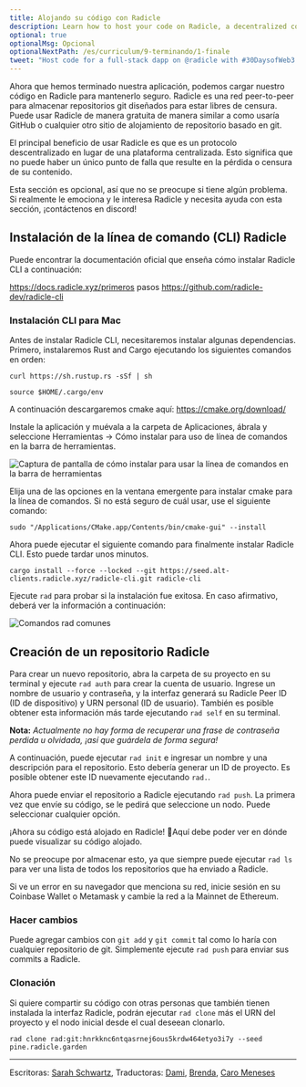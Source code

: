 ```yaml
---
title: Alojando su código con Radicle
description: Learn how to host your code on Radicle, a decentralized code collaboration network.
optional: true
optionalMsg: Opcional
optionalNextPath: /es/curriculum/9-terminando/1-finale
tweet: "Host code for a full-stack dapp on @radicle with #30DaysofWeb3 @womenbuildweb3 💻"
---
```


Ahora que hemos terminado nuestra aplicación, podemos cargar nuestro código en Radicle para mantenerlo seguro. Radicle es una red peer-to-peer para almacenar repositorios git diseñados para estar libres de censura. Puede usar Radicle de manera gratuita de manera similar a como usaría GitHub o cualquier otro sitio de alojamiento de repositorio basado en git.

El principal beneficio de usar Radicle es que es un protocolo descentralizado en lugar de una plataforma centralizada. Esto significa que no puede haber un único punto de falla que resulte en la pérdida o censura de su contenido.

Esta sección es opcional, así que no se preocupe si tiene algún problema. Si realmente le emociona y le interesa Radicle y necesita ayuda con esta sección, ¡contáctenos en discord!

## Instalación de la línea de comando (CLI) Radicle

Puede encontrar la documentación oficial que enseña cómo instalar Radicle CLI a continuación:

https://docs.radicle.xyz/primeros pasos
https://github.com/radicle-dev/radicle-cli

### Instalación CLI para Mac

Antes de instalar Radicle CLI, necesitaremos instalar algunas dependencias. Primero, instalaremos Rust and Cargo ejecutando los siguientes comandos en orden:

```
curl https://sh.rustup.rs -sSf | sh
```

```
source $HOME/.cargo/env
```

A continuación descargaremos cmake aquí: https://cmake.org/download/

Instale la aplicación y muévala a la carpeta de Aplicaciones, ábrala y seleccione Herramientas → Cómo instalar para uso de línea de comandos en la barra de herramientas.

![Captura de pantalla de cómo instalar para usar la línea de comandos en la barra de herramientas](https://i.imgur.com/GDLGFv7.png)

Elija una de las opciones en la ventana emergente para instalar cmake para la línea de comandos. Si no está seguro de cuál usar, use el siguiente comando:

```
sudo "/Applications/CMake.app/Contents/bin/cmake-gui" --install
```

Ahora puede ejecutar el siguiente comando para finalmente instalar Radicle CLI. Esto puede tardar unos minutos.

```
cargo install --force --locked --git https://seed.alt-clients.radicle.xyz/radicle-cli.git radicle-cli
```

Ejecute `rad` para probar si la instalación fue exitosa. En caso afirmativo, deberá ver la información a continuación:

![Comandos `rad` comunes](https://i.imgur.com/A9wZqqq.png)

## Creación de un repositorio Radicle

Para crear un nuevo repositorio, abra la carpeta de su proyecto en su terminal y ejecute `rad auth` para crear la cuenta de usuario. Ingrese un nombre de usuario y contraseña, y la interfaz generará su Radicle Peer ID (ID de dispositivo) y URN personal (ID de usuario). También es posible obtener esta información más tarde ejecutando `rad self` en su terminal.

**Nota:** _Actualmente no hay forma de recuperar una frase de contraseña perdida u olvidada, ¡así que guárdela de forma segura!_

A continuación, puede ejecutar `rad init` e ingresar un nombre y una descripción para el repositorio. Esto debería generar un ID de proyecto. Es posible obtener este ID nuevamente ejecutando `rad.`.

Ahora puede enviar el repositorio a Radicle ejecutando `rad push`. La primera vez que envíe su código, se le pedirá que seleccione un nodo. Puede seleccionar cualquier opción.

¡Ahora su código está alojado en Radicle! 🎉Aquí debe poder ver en dónde puede visualizar su código alojado.

No se preocupe por almacenar esto, ya que siempre puede ejecutar `rad ls` para ver una lista de todos los repositorios que ha enviado a Radicle.

Si ve un error en su navegador que menciona su red, inicie sesión en su Coinbase Wallet o Metamask y cambie la red a la Mainnet de Ethereum.

### Hacer cambios

Puede agregar cambios con `git add` y `git commit` tal como lo haría con cualquier repositorio de git. Simplemente ejecute `rad push` para enviar sus commits a Radicle.

### Clonación

Si quiere compartir su código con otras personas que también tienen instalada la interfaz Radicle, podrán ejecutar `rad clone` más el URN del proyecto y el nodo inicial desde el cual deseean clonarlo.

```
rad clone rad:git:hnrkknc6ntqasrnej6ous5krdw464etyo3i7y --seed pine.radicle.garden
```

---

Escritoras: [Sarah Schwartz](https://twitter.com/schwartzswartz),
Traductoras: [Dami](https://twitter.com/dakitidami), [Brenda](https://twitter.com/engineerbrenda), [Caro Meneses](https://twitter.com/carmedinat)
